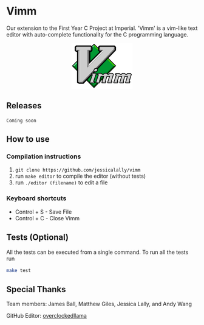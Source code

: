 # Vimm

Our extension to the First Year C Project at Imperial. 'Vimm' is a vim-like text editor with auto-complete functionality for the C programming language.

<p align="center">
<img src="assets/vimm.png" alt="Vimm" width="162px" height="120px">
</p>


## Releases
    Coming soon

## How to use
### Compilation instructions
1. `git clone https://github.com/jessicalally/vimm`
1.  run `make editor` to compile the editor (without tests)
1.  run `./editor (filename)` to edit a file
### Keyboard shortcuts
 - Control + S - Save File
 - Control + C - Close Vimm

## Tests (Optional)
All the tests can be executed from a single command. To run all the tests run
```sh
make test
```
## Special Thanks
Team members: James Ball, Matthew Giles, Jessica Lally, and Andy Wang

GitHub Editor: [overclockedllama](https://github.com/overclockedllama)
